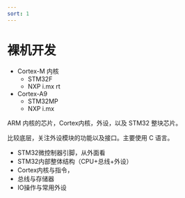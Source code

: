 ```yaml
---
sort: 1
---
```

# 裸机开发

- Cortex-M 内核
  - STM32F
  - NXP i.mx rt
- Cortex-A9
  - STM32MP
  - NXP i.mx

ARM 内核的芯片，Cortex内核，外设，以及 STM32 整块芯片。

比较底层，关注外设模块的功能以及接口。主要使用 C 语言。
- STM32微控制器引脚，从外面看
- STM32内部整体结构（CPU+总线+外设）
- Cortex内核与指令，
- 总线与存储器
- IO操作与常用外设




